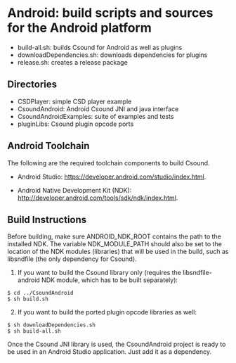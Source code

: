 Android: build scripts and sources for the Android platform
=======================================

* build-all.sh: builds Csound for Android as well as plugins
* downloadDependencies.sh: downloads dependencies for plugins
* release.sh: creates a release package

Directories
----------

* CSDPlayer: simple CSD player example
* CsoundAndroid: Android Csound JNI and java interface
* CsoundAndroidExamples: suite of examples and tests
* pluginLibs: Csound plugin opcode ports


Android Toolchain
-------------------

The following are the required toolchain components to build Csound.

- Android Studio: https://developer.android.com/studio/index.html.

- Android Native Development Kit (NDK): http://developer.android.com/tools/sdk/ndk/index.html.

Build Instructions
----------------

Before building, make sure ANDROID_NDK_ROOT contains the path to the
installed NDK. The variable NDK_MODULE_PATH should also be set to
the location of the NDK modules (libraries) that will be used in the
build, such as libsndfile (the only dependency for Csound).

1. If you want to build the Csound library only (requires the libsndfile-android
NDK module, which has to be built separately):

```
$ cd ../CsoundAndroid
$ sh build.sh
```

2. If you want to build the ported plugin opcode libraries as
well:

```
$ sh downloadDependencies.sh
$ sh build-all.sh
```

Once the Csound JNI library is used, the CsoundAndroid project is ready to
be used in an Android Studio application. Just add it as a dependency.
